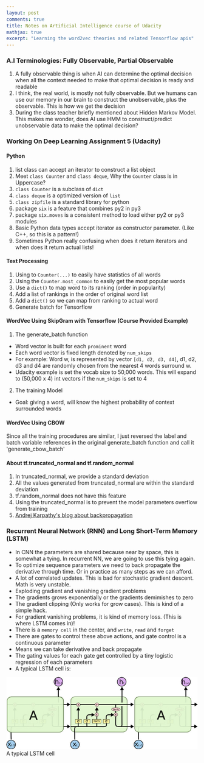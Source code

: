 ```yaml
---
layout: post
comments: true
title: Notes on Artificial Intelligence course of Udacity
mathjax: true
excerpt: "Learning the word2vec theories and related Tensorflow apis"
---
```


### A.I Terminologies: Fully Observable, Partial Observable
1. A fully observable thing is when AI can determine the optimal decision when all the context needed to make that optimal decision is ready and readable
2. I think, the real world, is mostly not fully observable. But we humans can use our memory in our brain to construct the unobservable, plus the observable. This is how we get the decision
3. During the class teacher briefly mentioned about Hidden Markov Model. This makes me wonder, does AI use HMM to construct/predict unobservable data to make the optimal decision?

### Working On Deep Learning Assignment 5 (Udacity)
#### Python
1. list class can accept an iterator to construct a list object
2. Meet `class Counter` and `class deque`, Why the `Counter` class is in Uppercase?
3. `class Counter` is a subclass of `dict`
4. `class deque` is a optimized version of `list`
5. `class zipfile` is a standard library for python
6. package `six` is a feature that combines py2 in py3
7. package `six.moves` is a consistent method to load either py2 or py3 modules
8. Basic Python data types accept iterator as constructor parameter. (Like C++, so this is a pattern!)
9. Sometimes Python really confusing when does it return iterators and when does it return actual lists!

#### Text Processing
1. Using to `Counter(...)` to easily have statistics of all words
2. Using the `Counter.most_common` to easily get the most popular words
3. Use a `dict()` to map word to its ranking (order in popularity)
4. Add a list of rankings in the order of original word list
5. Add a `dict()` so we can map from ranking to actual word
6. Generate batch for Tensorflow

#### WordVec Using SkipGram with Tensorflow (Course Provided Example)
1. The generate_batch function

  * Word vector is built  for each `prominent` word
  * Each word vector is fixed length denoted by `num_skips`
  * For example: Word w, is represented by vector `[d1, d2, d3, d4]`, d1, d2, d3 and d4 are randomly chosen from the nearest 4 words surround w.
  * Udacity example is set the vocab size to 50,000 words. This will expand to (50,000 x 4) int vectors if the `num_skips` is set to 4

2. The training Model

  * Goal: giving a word, will know the highest probability of context surrounded words

#### WordVec Using CBOW
Since all the training procedures are similar, I just reversed the label and batch variable references in the original generate_batch function and call it 'generate_cbow_batch'

#### About tf.truncated_normal and tf.random_normal
1. In truncated_normal, we provide a standard deviation
2. All the values generated from truncated_normal are within the standard deviation
3. tf.random_normal does not have this feature
4. Using the truncated_normal is to prevent the model parameters overflow from training
5. [Andrej Karpathy's blog about backpropagation](https://medium.com/@karpathy/yes-you-should-understand-backprop-e2f06eab496b#.pzsn13f2q)

### Recurrent Neural Network (RNN) and Long Short-Term Memory (LSTM)
* In CNN the parameters are shared because near by space, this is somewhat a tying. In recurrent NN, we are going to use this tying again.
* To optimize sequence parameters we need to back propagate the derivative through time. Or in practice as many steps as we can afford.
* A lot of correlated updates. This is bad for stochastic gradient descent. Math is very unstable.
* Exploding gradient and vanishing gradient problems
* The gradients grows exponentially or the gradients demimishes to zero
* The gradient clipping (Only works for grow cases). This is kind of a simple hack.
* For gradient vanishing problems, it is kind of memory loss. (This is where LSTM comes in)!
* There is a `memory cell` in the center, and `write`, `read` and `forget`
* There are gates to control these above actions, and gate control is a continuous parameter
* Means we can take derivative and back propagate
* The gating values for each gate get controlled by a tiny logistic regression of each parameters
* A typical LSTM cell is:
<div class="imgcap">
  <img src="/assets/lstm.png">
  <div class="thecap">A typical LSTM cell</div>
</div>

